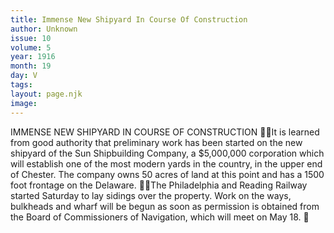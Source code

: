 ```yaml
---
title: Immense New Shipyard In Course Of Construction
author: Unknown
issue: 10
volume: 5
year: 1916
month: 19
day: V
tags:
layout: page.njk
image:
---
```

IMMENSE NEW SHIPYARD IN COURSE OF CONSTRUCTION It is learned from good authority that preliminary work has been started on the new shipyard of the Sun Shipbuilding Company, a $5,000,000 corporation which will establish one of the most modern yards in the country, in the upper end of Chester. The company owns 50 acres of land at this point and has a 1500 foot frontage on the Delaware. The Philadelphia and Reading Railway started Saturday to lay sidings over the property. Work on the ways, bulkheads and wharf will be begun as soon as permission is obtained from the Board of Commissioners of Navigation, which will meet on May 18. 
